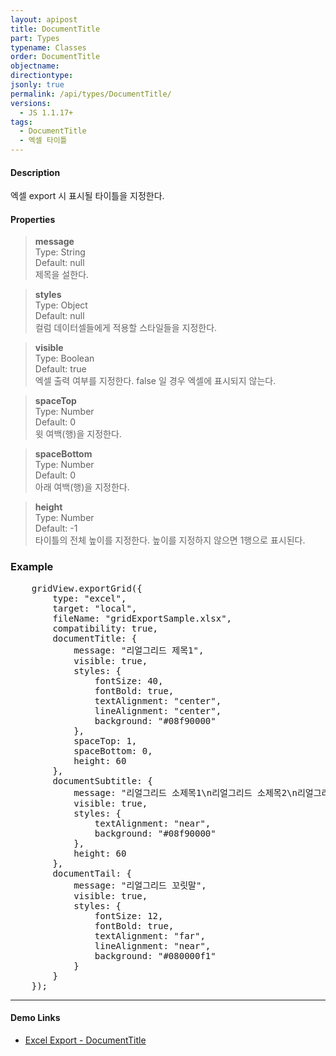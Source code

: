 ```yaml
---
layout: apipost
title: DocumentTitle
part: Types
typename: Classes
order: DocumentTitle
objectname: 
directiontype: 
jsonly: true
permalink: /api/types/DocumentTitle/
versions:
  - JS 1.1.17+
tags: 
  - DocumentTitle
  - 엑셀 타이틀
---
```


#### Description

 엑셀 export 시 표시될 타이틀을 지정한다.  

#### Properties

> **message**  
> Type: String   
> Default: null      
> 제목을 설한다.  

> **styles**  
> Type: Object   
> Default:  null     
> 컬럼 데이터셀들에게 적용할 스타일들을 지정한다.     

> **visible**  
> Type: Boolean     
> Default: true      
> 엑셀 출력 여부를 지정한다. false 일 경우 엑셀에 표시되지 않는다.         

> **spaceTop**  
> Type: Number   
> Default: 0    
> 윗 여백(행)을 지정한다.       

> **spaceBottom**  
> Type: Number   
> Default: 0    
> 아래 여백(행)을 지정한다.       

> **height**  
> Type: Number   
> Default: -1    
> 타이틀의 전체 높이를 지정한다. 높이를 지정하지 않으면 1행으로 표시된다.        

### Example  

<pre class="prettyprint">
    gridView.exportGrid({
        type: "excel",
        target: "local",
        fileName: "gridExportSample.xlsx",
        compatibility: true,
        documentTitle: {
            message: "리얼그리드 제목1",
            visible: true,
            styles: {
                fontSize: 40,
                fontBold: true,
                textAlignment: "center",
                lineAlignment: "center",
                background: "#08f90000"
            },
            spaceTop: 1,
            spaceBottom: 0,
            height: 60
        },
        documentSubtitle: {
            message: "리얼그리드 소제목1\n리얼그리드 소제목2\n리얼그리드 소제목3\n리얼그리드 소제목4\n",
            visible: true,
            styles: {
                textAlignment: "near",
                background: "#08f90000"
            },
            height: 60
        },
        documentTail: {
            message: "리얼그리드 꼬릿말",
            visible: true,
            styles: {
                fontSize: 12,
                fontBold: true,
                textAlignment: "far",
                lineAlignment: "near",
                background: "#080000f1"
            }
        }
    });
</pre>

---

#### Demo Links

* [Excel Export - DocumentTitle](http://demo.realgrid.com/Demo/ExportDocumentTitle)  

